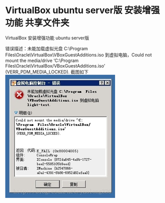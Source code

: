 # VirtualBox ubuntu server版 安装增强功能 共享文件夹

VirtualBox 安装增强功能 ubuntu server版

错误描述：未能加载虚拟光盘 C:\Program Files\Oracle\VirtualBox\VBoxGuestAdditions.iso 
到虚拟电脑，Could not mount the media/drive ‘C:\Program Files\Oracle\VirtualBox/VBoxGuestAdditions.iso’ (VERR_PDM_MEDIA_LOCKED). 
截图如下 
![Image text](https://github.com/tustzhaoyang/VirtualBox-ubuntu-server-/blob/master/image/20170919145155474.jpg)

